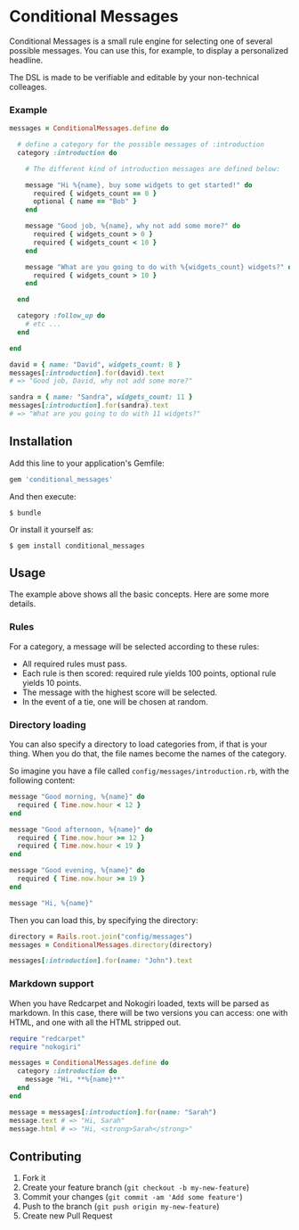 # Conditional Messages

Conditional Messages is a small rule engine for selecting one of several
possible messages. You can use this, for example, to display a personalized
headline.

The DSL is made to be verifiable and editable by your non-technical colleages.

### Example

``` ruby
messages = ConditionalMessages.define do

  # define a category for the possible messages of :introduction
  category :introduction do

    # The different kind of introduction messages are defined below:

    message "Hi %{name}, buy some widgets to get started!" do
      required { widgets_count == 0 }
      optional { name == "Bob" }
    end

    message "Good job, %{name}, why not add some more?" do
      required { widgets_count > 0 }
      required { widgets_count < 10 }
    end

    message "What are you going to do with %{widgets_count} widgets?" do
      required { widgets_count > 10 }
    end

  end

  category :follow_up do
    # etc ...
  end

end

david = { name: "David", widgets_count: 8 }
messages[:introduction].for(david).text
# => "Good job, David, why not add some more?"

sandra = { name: "Sandra", widgets_count: 11 }
messages[:introduction].for(sandra).text
# => "What are you going to do with 11 widgets?"
```

## Installation

Add this line to your application's Gemfile:

``` ruby
gem 'conditional_messages'
```

And then execute:

```
$ bundle
```

Or install it yourself as:

```
$ gem install conditional_messages
```

## Usage

The example above shows all the basic concepts. Here are some more details.

### Rules

For a category, a message will be selected according to these rules:

* All required rules must pass.
* Each rule is then scored: required rule yields 100 points, optional rule yields 10 points.
* The message with the highest score will be selected.
* In the event of a tie, one will be chosen at random.

### Directory loading

You can also specify a directory to load categories from, if that is your thing.
When you do that, the file names become the names of the category.

So imagine you have a file called `config/messages/introduction.rb`, with the
following content:

``` ruby
message "Good morning, %{name}" do
  required { Time.now.hour < 12 }
end

message "Good afternoon, %{name}" do
  required { Time.now.hour >= 12 }
  required { Time.now.hour < 19 }
end

message "Good evening, %{name}" do
  required { Time.now.hour >= 19 }
end

message "Hi, %{name}"
```

Then you can load this, by specifying the directory:

``` ruby
directory = Rails.root.join("config/messages")
messages = ConditionalMessages.directory(directory)

messages[:introduction].for(name: "John").text
```

### Markdown support

When you have Redcarpet and Nokogiri loaded, texts will be parsed as markdown.
In this case, there will be two versions you can access: one with HTML, and one
with all the HTML stripped out.

``` ruby
require "redcarpet"
require "nokogiri"

messages = ConditionalMessages.define do
  category :introduction do
    message "Hi, **%{name}**"
  end
end

message = messages[:introduction].for(name: "Sarah")
message.text # => "Hi, Sarah"
message.html # => "Hi, <strong>Sarah</strong>"
```

## Contributing

1. Fork it
2. Create your feature branch (`git checkout -b my-new-feature`)
3. Commit your changes (`git commit -am 'Add some feature'`)
4. Push to the branch (`git push origin my-new-feature`)
5. Create new Pull Request
